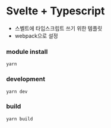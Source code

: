 # Svelte + Typescript

- 스벨트에 타입스크립트 쓰기 위한 템플릿
- webpack으로 설정

### module install

```
yarn
```

### development

```
yarn dev
```

### build

```
yarn build
```
